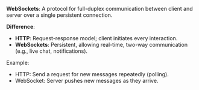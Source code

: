 **WebSockets**: A protocol for full-duplex communication between client and server over a single persistent connection.

**Difference**:

* **HTTP**: Request-response model; client initiates every interaction.  
* **WebSockets**: Persistent, allowing real-time, two-way communication (e.g., live chat, notifications).

Example:

* HTTP: Send a request for new messages repeatedly (polling).  
* WebSocket: Server pushes new messages as they arrive.